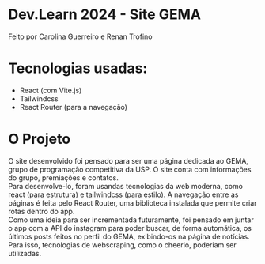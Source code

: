 # Dev.Learn 2024 - Site GEMA
Feito por Carolina Guerreiro e Renan Trofino

# Tecnologias usadas:
- React (com Vite.js)
- Tailwindcss
- React Router (para a navegação)

# O Projeto
O site desenvolvido foi pensado para ser uma página dedicada ao GEMA, grupo de
programação competitiva da USP. O site conta com informações do grupo, premiações e contatos.</br>
Para desenvolve-lo, foram usandas tecnologias da web moderna, como react (para estrutura) e tailwindcss (para estilo).
A navegação entre as páginas é feita pelo React Router, uma biblioteca instalada que permite criar rotas dentro do app.</br>
Como uma ideia para ser incrementada futuramente, foi pensado em juntar o app com a API do instagram para poder buscar, de forma automática,
os últimos posts feitos no perfil do GEMA, exibindo-os na página de notícias. Para isso, tecnologias de webscraping, como o cheerio, poderiam ser utilizadas.

